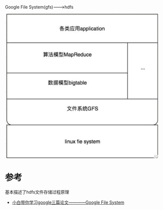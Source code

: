


Google File System(gfs)--->hdfs





![](../../pic/2021-03-21/2021-03-21-22-26-53.png)




# 参考

基本描述了hdfs文件存储过程原理

- [小白带你学习google三篇论文————Google File System](https://zhuanlan.zhihu.com/p/50825652)